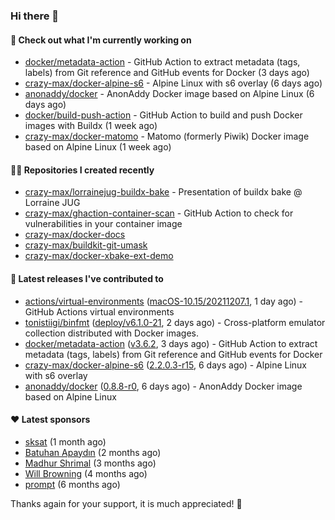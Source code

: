 ### Hi there 👋

#### 👷 Check out what I'm currently working on

- [docker/metadata-action](https://github.com/docker/metadata-action) - GitHub Action to extract metadata (tags, labels) from Git reference and GitHub events for Docker (3 days ago)
- [crazy-max/docker-alpine-s6](https://github.com/crazy-max/docker-alpine-s6) - Alpine Linux with s6 overlay (6 days ago)
- [anonaddy/docker](https://github.com/anonaddy/docker) - AnonAddy Docker image based on Alpine Linux (6 days ago)
- [docker/build-push-action](https://github.com/docker/build-push-action) - GitHub Action to build and push Docker images with Buildx (1 week ago)
- [crazy-max/docker-matomo](https://github.com/crazy-max/docker-matomo) - Matomo (formerly Piwik) Docker image based on Alpine Linux (1 week ago)

#### 👨‍💻 Repositories I created recently

- [crazy-max/lorrainejug-buildx-bake](https://github.com/crazy-max/lorrainejug-buildx-bake) - Presentation of buildx bake @ Lorraine JUG
- [crazy-max/ghaction-container-scan](https://github.com/crazy-max/ghaction-container-scan) - GitHub Action to check for vulnerabilities in your container image
- [crazy-max/docker-docs](https://github.com/crazy-max/docker-docs)
- [crazy-max/buildkit-git-umask](https://github.com/crazy-max/buildkit-git-umask)
- [crazy-max/docker-xbake-ext-demo](https://github.com/crazy-max/docker-xbake-ext-demo)

#### 🚀 Latest releases I've contributed to

- [actions/virtual-environments](https://github.com/actions/virtual-environments) ([macOS-10.15/20211207.1](https://github.com/actions/virtual-environments/releases/tag/macOS-10.15%2F20211207.1), 1 day ago) - GitHub Actions virtual environments
- [tonistiigi/binfmt](https://github.com/tonistiigi/binfmt) ([deploy/v6.1.0-21](https://github.com/tonistiigi/binfmt/releases/tag/deploy%2Fv6.1.0-21), 2 days ago) - Cross-platform emulator collection distributed with Docker images.
- [docker/metadata-action](https://github.com/docker/metadata-action) ([v3.6.2](https://github.com/docker/metadata-action/releases/tag/v3.6.2), 3 days ago) - GitHub Action to extract metadata (tags, labels) from Git reference and GitHub events for Docker
- [crazy-max/docker-alpine-s6](https://github.com/crazy-max/docker-alpine-s6) ([2.2.0.3-r15](https://github.com/crazy-max/docker-alpine-s6/releases/tag/2.2.0.3-r15), 6 days ago) - Alpine Linux with s6 overlay
- [anonaddy/docker](https://github.com/anonaddy/docker) ([0.8.8-r0](https://github.com/anonaddy/docker/releases/tag/0.8.8-r0), 6 days ago) - AnonAddy Docker image based on Alpine Linux

#### ❤️ Latest sponsors
- [sksat](https://github.com/sksat) (1 month ago)
- [Batuhan Apaydın](https://github.com/developer-guy) (2 months ago)
- [Madhur Shrimal](https://github.com/shrimalmadhur) (3 months ago)
- [Will Browning](https://github.com/willbrowningme) (4 months ago)
- [prompt](https://github.com/pr-mpt) (6 months ago)

Thanks again for your support, it is much appreciated! 🙏
